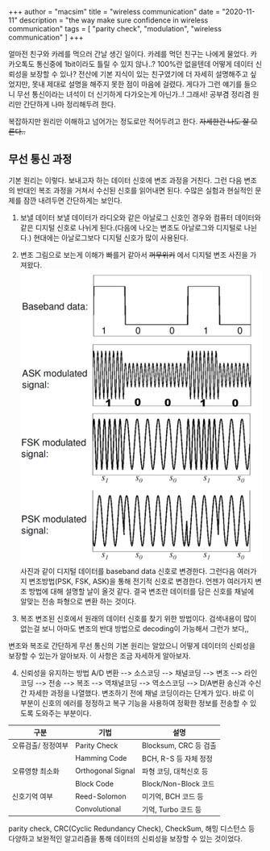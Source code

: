 +++
author = "macsim"
title = "wireless communication"
date = "2020-11-11"
description = "the way make sure confidence in wireless communication"
tags = [
    "parity check",
    "modulation",
    "wireless communication"
]
+++

얼마전 친구와 카레를 먹으러 간날 생긴 일이다. 카레를 먹던 친구는 나에게 물었다.
카카오톡도 통신중에 1bit이라도 틀릴 수 있지 않나..?
100%란 없을텐데 어떻게 데이터 신뢰성을 보장할 수 있나? <!--more-->
전산에 기본 지식이 있는 친구였기에 더 자세히 설명해주고 싶었지만, 못내 제대로 설명을 해주지 못한 점이 마음에 걸렸다. 게다가 그런 얘기를 들으니 무선 통신이라는 녀석이 더 신기하게 다가오는게 아닌가..! 그래서! 공부겸 정리겸 원리만 간단하게 나마 정리해두려 한다.

복잡하지만 원리만 이해하고 넘어가는 정도로만 적어두려고 한다. ~~자세한건 나도 잘 모른다..~~
## **무선 통신 과정**
기본 원리는 이렇다. 보내고자 하는 데이터 신호에 변조 과정을 거친다. 그런 다음 변조의 반대인 복조 과정을 거쳐서 수신된 신호를 읽어내면 된다. 수많은 실험과 현실적인 문제를 잠깐 내려두면 간단하게는 보인다.

1. 보낼 데이터
보낼 데이터가 라디오와 같은 아날로그 신호인 경우와 컴퓨터 데이터와 같은 디지털 신호로 나뉘게 된다.(다음에 나오는 변조도 아날로그와 디지털로 나뉜다.) 현대에는 아날로그보다 디지털 신호가 많이 사용된다.

2. 변조
그림으로 보는게 이해가 빠를거 같아서 ~~꺼무위키~~ 에서 디지털 변조 사진을 가져왔다.
![modulation](/images/modulation.png)
사진과 같이 디지털 데이터를 baseband data 신호로 변경한다. 그런다음 여러가지 변조방법(PSK, FSK, ASK)을 통해 전기적 신호로 변경한다.
언젠가 여러가지 변조 방법에 대해 설명할 날이 올것 같다.
결국 변조란 데이터를 담은 신호를 채널에 알맞는 전송 파형으로 변환 하는 것이다.

3. 복조
변조된 신호에서 원래의 데이터 신호를 찾기 위한 방법이다. 검색내용이 많이 없는걸 보니 아마도 변조의 반대 방법으로 decoding이 가능해서 그런가 보다,,

변조와 복조로 간단하게 무선 통신의 기본 원리는 알았으니 어떻게 데이터의 신뢰성을 보장할 수 있는가 알아보자. 이 사항은 조금 자세하게 알아보자.


4. 신뢰성을 유지하는 방법
A/D 변환 --> 소스코딩 --> 채널코딩 --> 변조 --> 라인코딩 --> 전송 --> 복조 --> 역채널코딩 --> 역소스코딩 --> D/A변환
송신과 수신간 자세한 과정을 나열했다.
변조하기 전에 채널 코딩이라는 단계가 있다. 바로 이 부분이 신호의 에러를 정정하고 복구 기능을 사용하여 정확한 정보를 전송할 수 있도록 도와주는 부분이다.

|구분|기법|설명|
|----|----|----|
|오류검출/ 정정여부	| Parity Check	| Blocksum, CRC 등 검출|
|   |Hamming Code	| BCH, R-S 등 자체 정정|
|  오류영향 최소화	| Orthogonal Signal	| 파형 코딩, 대척신호 등|
| |Block Code	| Block/Non-Block 코드|
|  신호기억 여부 	| Reed-Solomon	| 미기억, BCH 코드 등|
|  |Convolutional	| 기억, Turbo 코드 등|

parity check, CRC(Cyclic Redundancy Check), CheckSum, 해밍 디스턴스 등 다양하고 보완적인 알고리즘을 통해 데이터의 신뢰성을 보장할 수 있는 것이었다.

